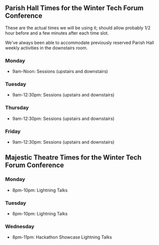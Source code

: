 ## Parish Hall Times for the Winter Tech Forum Conference

These are the actual times we will be using it; should allow probably 1/2 hour before and a few minutes after each time slot.

We've always been able to accommodate previously reserved Parish Hall weekly activities in the downstairs room.

### Monday
- 9am-Noon: Sessions (upstairs and downstairs)

### Tuesday
- 9am-12:30pm: Sessions (upstairs and downstairs)

### Thursday
- 9am-12:30pm: Sessions (upstairs and downstairs)

### Friday
- 9am-12:30pm: Sessions (upstairs and downstairs)

## Majestic Theatre Times for the Winter Tech Forum Conference

### Monday
- 8pm-10pm: Lightning Talks

### Tuesday
- 8pm-10pm: Lightning Talks

### Wednesday
- 8pm-11pm: Hackathon Showcase Lightning Talks
